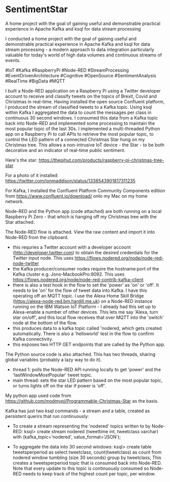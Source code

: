 # SentimentStar
A home project with the goal of gaining useful and demonstrable practical experience in Apache Kafka and ksql for data stream processing

I conducted a home project with the goal of gaining useful and demonstrable practical experience in Apache Kafka and ksql for data stream processing - a modern approach to data integration particularly valuable for today's world of high data volumes and continuous streams of events.

#IoT #Kafka #RaspberryPi #Node-RED #StreamProcessing #EventDrivenArchitecture #Cognitive #OpenSource #SentimentAnalysis #RealTime #BigData #MQTT

I built a Node-RED application on a Raspberry Pi using a Twitter developer account to receive and classify tweets on the topics of Brexit, Covid and Christmas in real-time. Having installed the open source Confluent platform, I produced the stream of classified tweets to a Kafka topic. Using ksql within Kafka I aggregated the data to count the messages per class in continuous 30 second windows. I consumed this data from a Kafka topic back into Node-RED and implemented some processing to maintain the most popular topic of the last 30s. I implemented a multi-threaded Python app on a Raspberry Pi to call APIs to retrieve the most popular topic, to control the LED pattern of a connected Christmas Star hung on my Christmas tree. This allows a non-intrusive IoT device - the Star - to be both decorative and an indicator of real-time public sentiment. 

Here's the star: https://thepihut.com/products/raspberry-pi-christmas-tree-star

For a photo of it installed: https://twitter.com/jonmaddison/status/1338543901817311235

For Kafka, I installed the Confluent Platform Community Components edition from https://www.confluent.io/download/ onto my Mac on my home network. 

Node-RED and the Python app (code attached) are both running on a local Raspberry Pi Zero - that which is hanging off my Christmas tree with the Star attached.

The Node-RED flow is attached.  View the raw content and import it into Node-RED from the clipboard.
- this requries a Twitter account with a developer account (http://developer.twitter.com) to obtain the desired credentials for the Twitter input node.  This uses https://flows.nodered.org/node/node-red-node-twitter  
- the Kafka producer/consumer nodes require the hostname:port of the Kafka cluster e.g. Jons-MacbookPro:9092.  This uses https://flows.nodered.org/node/node-red-contrib-kafka-client
- there is also a test hook in the flow to set the 'power' as 'on' or 'off'.  It needs to be 'on' for the flow of tweet data into Kafka.  I have this operating off an MQTT topic.  I use the Alexa Home Skill Bridge (https://alexa-node-red.bm.hardill.me.uk) on a Node-RED instance running on the IBM Watson IoT Platform - I already had this set up to Alexa-enable a number of other devices.  This lets me say 'Alexa, turn star on/off', and this local flow receives that over MQTT into the 'switch' node at the bottom of the flow.
- this produces data to a kafka topic called 'nodered, which gets created automatically.  There is also a 'helloworld' test in the flow to confirm Kafka connectivity.
- this exposes two HTTP GET endpoints that are called by the Python app.

The Python source code is also attached.  This has two threads, sharing global variables (probably a lazy way to do it).
- thread 1: polls the Node-RED API running locally to get 'power' and the 'lastWindowMostPopular' tweet topic.
- main thread: sets the star LED pattern based on the most popular topic, or turns lights off on the star if power is 'off'. 

My python app used code from https://github.com/modmypi/Programmable-Christmas-Star as the basis.

Kafka has just two ksql commands - a stream and a table, created as persistent querirs that run continuously:
- To create a stream representing the 'nodered' topics written to by Node-RED:
ksql> create stream nodered (tweettime int, tweetclass varchar) with (kafka_topic='nodered', value_format='JSON');

- To aggregate the data into 30 second windows:
ksql> create table tweetsperperiod as select tweetclass, count(tweetclass) as count from nodered window tumbling (size 30 seconds) group by tweetclass;
This creates a tweetsperperiod topic that is consumed back into Node-RED.  Note that every update to this topic is continuously consumed so Node-RED needs to keep track of the highest count per topic, per window. 
